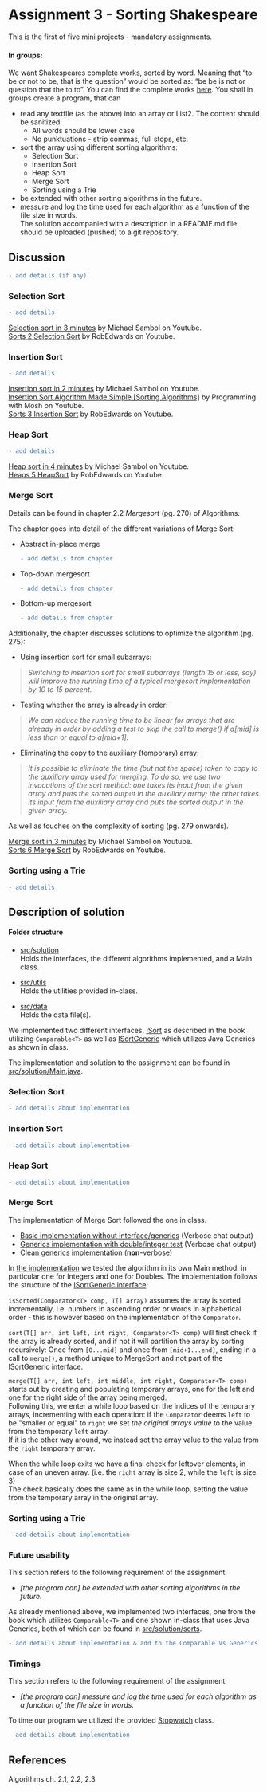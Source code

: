 # Assignment 3 - Sorting Shakespeare

This is the first of five mini projects - mandatory assignments.
#### In groups:
We want Shakespeares complete works, sorted by word. Meaning that “to be or not to be, that is the question” would be sorted as: “be be is not or question that the to to”.
You can find the complete works [here](https://github.com/datsoftlyngby/soft2020spring-alg/tree/master/data). You shall in groups create a program, that can
* read any textfile (as the above) into an array or List2. The content should be sanitized:
  * All words should be lower case
  * No punktuations - strip commas, full stops, etc.
* sort the array using different sorting algorithms:
  * Selection Sort
  * Insertion Sort
  * Heap Sort
  * Merge Sort
  * Sorting using a Trie
* be extended with other sorting algorithms in the future.
* messure and log the time used for each algorithm as a function of the file size in words.  
The solution accompanied with a description in a README.md file should be uploaded (pushed) to a git repository.
  
## Discussion  
   ```diff
  - add details (if any)
  ```
### Selection Sort

   ```diff
  - add details
  ```
[Selection sort in 3 minutes](https://www.youtube.com/watch?v=g-PGLbMth_g) by Michael Sambol on Youtube.    
[Sorts 2 Selection Sort](https://www.youtube.com/watch?v=fgYlVyrt1vE) by RobEdwards on Youtube.  

### Insertion Sort

   ```diff
  - add details
  ```
[Insertion sort in 2 minutes](https://www.youtube.com/watch?v=JU767SDMDvA) by Michael Sambol on Youtube.  
[Insertion Sort Algorithm Made Simple [Sorting Algorithms]](https://www.youtube.com/watch?v=nKzEJWbkPbQ) by Programming with Mosh on Youtube.  
[Sorts 3 Insertion Sort](https://www.youtube.com/watch?v=eTvQIbB-AuE) by RobEdwards on Youtube.  

### Heap Sort

   ```diff
  - add details
  ```
[Heap sort in 4 minutes](https://www.youtube.com/watch?v=2DmK_H7IdTo) by Michael Sambol on Youtube.  
[Heaps 5 HeapSort](https://www.youtube.com/watch?v=LbB357_RwlY) by RobEdwards on Youtube.  
### Merge Sort
Details can be found in chapter 2.2 *Mergesort* (pg. 270) of Algorithms.  

The chapter goes into detail of the different variations of Merge Sort:  
- Abstract in-place merge  
  ```diff
  - add details from chapter
  ```
- Top-down mergesort
   ```diff
  - add details from chapter
  ```
- Bottom-up mergesort
  ```diff
  - add details from chapter
  ```

Additionally, the chapter discusses solutions to optimize the algorithm (pg. 275):
- Using insertion sort for small subarrays:
> *Switching to insertion sort for small subarrays (length 15 or less,
say) will improve the running time of a typical mergesort implementation by 10 to 15
percent.*
- Testing whether the array is already in order:  
> *We can reduce the running time to be linear for arrays that are already in order by adding a test to skip the call to merge() if
a[mid] is less than or equal to a[mid+1].*  
- Eliminating the copy to the auxiliary (temporary) array:  
> *It is possible to eliminate the time (but not
the space) taken to copy to the auxiliary array used for merging. To do so, we use two
invocations of the sort method: one takes its input from the given array and puts the
sorted output in the auxiliary array; the other takes its input from the auxiliary array
and puts the sorted output in the given array.*

As well as touches on the complexity of sorting (pg. 279 onwards).



[Merge sort in 3 minutes](https://www.youtube.com/watch?v=4VqmGXwpLqc) by Michael Sambol on Youtube.  
[Sorts 6 Merge Sort](https://www.youtube.com/watch?v=qdv3i6X0PiQ) by RobEdwards on Youtube.  

### Sorting using a Trie
   ```diff
  - add details 
  ```
## Description of solution
#### Folder structure
- [src/solution](src/solution)  
  Holds the interfaces, the different algorithms implemented, and a Main class.

- [src/utils](src/utils)  
  Holds the utilities provided in-class.
  
- [src/data](src/data)  
  Holds the data file(s).

We implemented two different interfaces, [ISort](src/solution/sorts/ISort.java) as described in the book utilizing `Comparable<T>` as well as [ISortGeneric](src/solution/sorts/ISortGeneric.java) which utilizes Java Generics as shown in class.  

The implementation and solution to the assignment can be found in [src/solution/Main.java](src/solution/Main.java).  

### Selection Sort
   ```diff
  - add details about implementation
  ```
### Insertion Sort
   ```diff
  - add details about implementation
  ```
### Heap Sort
   ```diff
  - add details about implementation
  ```
### Merge Sort
The implementation of Merge Sort followed the one in class.  

- [Basic implementation without interface/generics](https://github.com/Hold-Krykke-BA/MAT-AL/commit/b9cf82e8d75e3890eaae66cfb72e4e708f328b37) (Verbose chat output)  
- [Generics implementation with double/integer test](https://github.com/Hold-Krykke-BA/MAT-AL/commit/cd804e632ab1f0b6d9fe86607a43c7a143e8b68e) (Verbose chat output)  
- [Clean generics implementation](https://github.com/Hold-Krykke-BA/MAT-AL/commit/c38b670987edb6250a4f31f439a337ff3f9e6f23) (**non**-verbose)  

In [the implementation](src/solution/sorts/MergeSort.java) we tested the algorithm in its own Main method, in particular one for Integers and one for Doubles.
The implementation follows the structure of the [ISortGeneric interface](src/solution/sorts/ISortGeneric.java):  

`isSorted(Comparator<T> comp, T[] array)` assumes the array is sorted incrementally, i.e. numbers in ascending order or words in alphabetical order - this is however based on the implementation of the `Comparator`.  

`sort(T[] arr, int left, int right, Comparator<T> comp)` will first check if the array is already sorted, and if not it will partition the array by sorting recursively: Once from `[0...mid]` and once from `[mid+1...end]`, ending in a call to `merge()`, a method unique to MergeSort and not part of the ISortGeneric interface.  

`merge(T[] arr, int left, int middle, int right, Comparator<T> comp)` starts out by creating and populating temporary arrays, one for the left and one for the right side of the array being merged.  
Following this, we enter a while loop based on the indices of the temporary arrays, incrementing with each operation: if the `Comparator` deems `left` to be "smaller or equal" to `right` we set *the original arrays value* to the value from the temporary `left` array.  
If it is the other way around, we instead set the array value to the value from the `right` temporary array.  

When the while loop exits we have a final check for leftover elements, in case of an uneven array. (i.e. the `right` array is size 2, while the `left` is size 3)  
The check basically does the same as in the while loop, setting the value from the temporary array in the original array.

### Sorting using a Trie
   ```diff
  - add details about implementation
  ```

### Future usability
This section refers to the following requirement of the assignment:  
- *[the program can] be extended with other sorting algorithms in the future.*  

As already mentioned above, we implemented two interfaces, one from the book which utilizes `Comparable<T>` and one shown in-class that uses Java Generics, both of which can be found in [src/solution/sorts](src/solution/sorts/).  


   ```diff
  - add details about implementation & add to the Comparable Vs Generics above
  ```
### Timings
This section refers to the following requirement of the assignment:  
- *[the program can] messure and log the time used for each algorithm as a function of the file size in words.*  

To time our program we utilized the provided [Stopwatch](src/utils/Stopwatch.java) class.  

   ```diff
  - add details about implementation
  ```

## References
Algorithms ch. 2.1, 2.2, 2.3  
